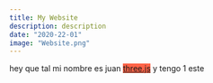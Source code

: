 ```yaml
---
title: My Website
description: description
date: "2020-22-01"
image: "Website.png"
---
```

hey que tal mi nombre es juan <a href="https://threejs.org/" style="background-color:tomato"> three.js</a> y tengo 1
este
